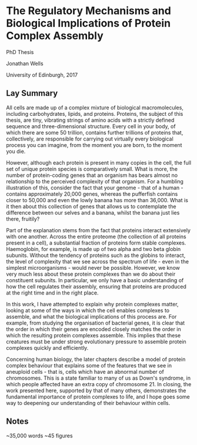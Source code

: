 # The Regulatory Mechanisms and Biological Implications of Protein Complex Assembly

PhD Thesis

Jonathan Wells

University of Edinburgh, 2017

## Lay Summary
All cells are made up of a complex mixture of biological macromolecules,
including carbohydrates, lipids, and proteins. Proteins, the subject of this
thesis, are tiny, vibrating strings of amino acids with a strictly defined
sequence and three-dimensional structure. Every cell in your body, of which
there are some 50 trillion, contains further trillions of proteins that,
collectively, are responsible for carrying out virtually every biological
process you can imagine, from the moment you are born, to the moment you die.

However, although each protein is present in many copies in the cell, the full
set of unique protein species is comparatively small. What is more, the number
of protein-coding genes that an organism has bears almost no relationship to the
perceived complexity of that organism. For a humbling illustration of this,
consider the fact that your genome - that of a human - contains approximately
20,000 genes, whereas the pufferfish contains closer to 50,000 and even the
lowly banana has more than 36,000. What is it then about this collection of
genes that allows us to contemplate the difference between our selves and a
banana, whilst the banana just lies there, fruitily?

Part of the explanation stems from the fact that proteins interact extensively
with one another. Across the entire proteome (the collection of all proteins
present in a cell), a substantial fraction of proteins form stable complexes.
Haemoglobin, for example, is made up of two alpha and two beta globin subunits.
Without the tendency of proteins such as the globins to interact, the level of
complexity that we see across the spectrum of life - even in the simplest
microorganisms - would never be possible. However, we know very much less about
these protein complexes than we do about their constituent subunits. In
particular, we only have a basic understanding of how the cell regulates their
assembly, ensuring that proteins are produced at the right time and in the right
place.

In this work, I have attempted to explain why protein complexes matter, looking
at some of the ways in which the cell enables complexes to assemble, and what
the biological implications of this process are. For example, from studying the
organisation of bacterial genes, it is clear that the order in which their genes
are encoded closely matches the order in which the resulting protein complexes
assemble. This implies that these creatures must be under strong evolutionary
pressure to assemble protein complexes quickly and efficiently.

Concerning human biology, the later chapters describe a model of protein complex
behaviour that explains some of the features that we see in aneuploid cells -
that is, cells which have an abnormal number of chromosomes. This is a state
familiar to many of us as Down's syndrome, in which people affected have an
extra copy of chromosome 21. In closing, the work presented here, supported by
that of many others, demonstrates the fundamental importance of protein
complexes to life, and I hope goes some way to deepening our understanding of
their behaviour within cells.

## Notes
~35,000 words
~45 figures


